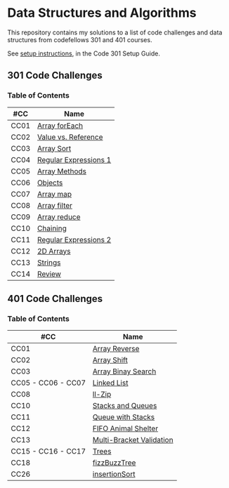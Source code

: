 # Data Structures and Algorithms

This repository contains my solutions to a list of code challenges and data structures from codefellows 301 and 401 courses.

See [setup instructions](https://codefellows.github.io/setup-guide/code-301/3-code-challenges), in the Code 301 Setup Guide.

## 301 Code Challenges

### **Table of Contents**
| #CC | Name |
| --- | ---- |
| CC01 | [Array forEach](https://github.com/afnandamra/data-structures-and-algorithms/tree/master/code-challenges/301/CC1:%20forEach) |
| CC02 | [Value vs. Reference](https://github.com/afnandamra/data-structures-and-algorithms/tree/master/code-challenges/301/CC2:%20value%20vs%20reference) |
| CC03 | [Array Sort](https://github.com/afnandamra/data-structures-and-algorithms/tree/master/code-challenges/301/CC3:%20sort) |
| CC04 | [Regular Expressions 1](https://github.com/afnandamra/data-structures-and-algorithms/tree/master/code-challenges/301/CC4:%20Regular%20expressions) |
| CC05 | [Array Methods](https://github.com/afnandamra/data-structures-and-algorithms/tree/master/code-challenges/301/CC5:%20Array%20methods) |
| CC06 | [Objects](https://github.com/afnandamra/data-structures-and-algorithms/tree/master/code-challenges/301/CC6:%20Objects) |
| CC07 | [Array map](https://github.com/afnandamra/data-structures-and-algorithms/tree/master/code-challenges/301/CC7:%20map) |
| CC08 | [Array filter](https://github.com/afnandamra/data-structures-and-algorithms/tree/master/code-challenges/301/CC8:%20Filter) |
| CC09 | [Array reduce](https://github.com/afnandamra/data-structures-and-algorithms/tree/master/code-challenges/301/CC9:%20Reduce) |
| CC10 | [Chaining](https://github.com/afnandamra/data-structures-and-algorithms/tree/master/code-challenges/301/CC10:%20Chaining) |
| CC11 | [Regular Expressions 2](https://github.com/afnandamra/data-structures-and-algorithms/tree/master/code-challenges/301/CC11:%20Regular%20expressions%202) |
| CC12 | [2D Arrays](https://github.com/afnandamra/data-structures-and-algorithms/tree/master/code-challenges/301/CC12:%202D%20Arrays) |
| CC13 | [Strings](https://github.com/afnandamra/data-structures-and-algorithms/tree/master/code-challenges/301/CC13:%20strings) |
| CC14 | [Review](https://github.com/afnandamra/data-structures-and-algorithms/tree/master/code-challenges/301/CC14:%20review) |

## 401 Code Challenges

### **Table of Contents**
| #CC | Name |
| --- | ---- |
| CC01 | [Array Reverse](https://github.com/afnandamra/data-structures-and-algorithms/tree/master/javascript/code-challenges/CC01:%20arrayReverse) |
| CC02 | [Array Shift](https://github.com/afnandamra/data-structures-and-algorithms/tree/master/javascript/code-challenges/CC02:%20arrayShift) |
| CC03 | [Array Binay Search](https://github.com/afnandamra/data-structures-and-algorithms/tree/master/javascript/code-challenges/CC03:%20arrayBinarySearch) |
| CC05 - CC06 - CC07 | [Linked List](https://github.com/afnandamra/data-structures-and-algorithms/tree/master/javascript/data-structure/linked-list) |
| CC08 | [ll-Zip](https://github.com/afnandamra/data-structures-and-algorithms/tree/master/javascript/code-challenges/CC08:%20llZip) |
| CC10 | [Stacks and Queues](https://github.com/afnandamra/data-structures-and-algorithms/tree/master/javascript/data-structure/stacksAndQueues) |
| CC11 | [Queue with Stacks](https://github.com/afnandamra/data-structures-and-algorithms/tree/master/javascript/code-challenges/CC11:%20queueWithStacks) |
| CC12 | [FIFO Animal Shelter](https://github.com/afnandamra/data-structures-and-algorithms/tree/master/javascript/code-challenges/CC12:%20fifoAnimalShelter) |
| CC13 | [Multi-Bracket Validation](https://github.com/afnandamra/data-structures-and-algorithms/tree/master/javascript/code-challenges/CC13:%20multiBracketValidation) |
| CC15 - CC16 - CC17 | [Trees](https://github.com/afnandamra/data-structures-and-algorithms/tree/master/javascript/data-structure/tree) |
| CC18 | [fizzBuzzTree](https://github.com/afnandamra/data-structures-and-algorithms/tree/master/javascript/code-challenges/CC18:%20fizzBuzzTree) |
| CC26 | [insertionSort](https://github.com/afnandamra/data-structures-and-algorithms/tree/master/javascript/code-challenges/CC26:%20insertionSort) |
